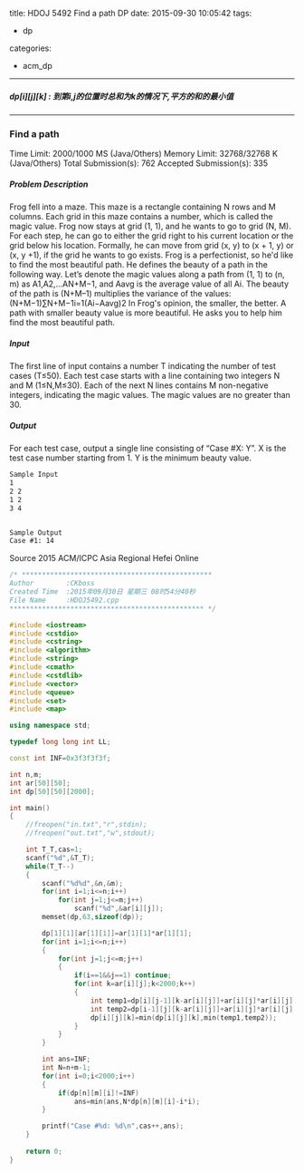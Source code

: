 title: HDOJ 5492 Find a path DP
date: 2015-09-30 10:05:42
tags:
- dp

categories:
- acm_dp

---


##### $dp[i][j][k]$ : 到第i,j的位置时总和为k的情况下,平方的和的最小值

---

### Find a path

Time Limit: 2000/1000 MS (Java/Others)    Memory Limit: 32768/32768 K (Java/Others)
Total Submission(s): 762    Accepted Submission(s): 335


##### Problem Description
Frog fell into a maze. This maze is a rectangle containing N rows and M columns. Each grid in this maze contains a number, which is called the magic value. Frog now stays at grid (1, 1), and he wants to go to grid (N, M). For each step, he can go to either the grid right to his current location or the grid below his location. Formally, he can move from grid (x, y) to (x + 1, y) or (x, y +1), if the grid he wants to go exists.
Frog is a perfectionist, so he'd like to find the most beautiful path. He defines the beauty of a path in the following way. Let’s denote the magic values along a path from (1, 1) to (n, m) as A1,A2,…AN+M−1, and Aavg is the average value of all Ai. The beauty of the path is (N+M–1) multiplies the variance of the values:(N+M−1)∑N+M−1i=1(Ai−Aavg)2
In Frog's opinion, the smaller, the better. A path with smaller beauty value is more beautiful. He asks you to help him find the most beautiful path. 
 

##### Input
The first line of input contains a number T indicating the number of test cases (T≤50).
Each test case starts with a line containing two integers N and M (1≤N,M≤30). Each of the next N lines contains M non-negative integers, indicating the magic values. The magic values are no greater than 30.
 

##### Output
For each test case, output a single line consisting of “Case #X: Y”. X is the test case number starting from 1. Y is the minimum beauty value.

```txt
Sample Input
1
2 2
1 2
3 4


Sample Output
Case #1: 14
```

Source
2015 ACM/ICPC Asia Regional Hefei Online

<!-- more -->

```cpp
/* ***********************************************
Author        :CKboss
Created Time  :2015年09月30日 星期三 08时54分40秒
File Name     :HDOJ5492.cpp
************************************************ */

#include <iostream>
#include <cstdio>
#include <cstring>
#include <algorithm>
#include <string>
#include <cmath>
#include <cstdlib>
#include <vector>
#include <queue>
#include <set>
#include <map>

using namespace std;

typedef long long int LL;

const int INF=0x3f3f3f3f;

int n,m;
int ar[50][50];
int dp[50][50][2000];

int main()
{
    //freopen("in.txt","r",stdin);
    //freopen("out.txt","w",stdout);

	int T_T,cas=1;
	scanf("%d",&T_T);
	while(T_T--)
	{
		scanf("%d%d",&n,&m);
		for(int i=1;i<=n;i++)
			for(int j=1;j<=m;j++)
				scanf("%d",&ar[i][j]);
		memset(dp,63,sizeof(dp));

		dp[1][1][ar[1][1]]=ar[1][1]*ar[1][1];
		for(int i=1;i<=n;i++)
		{
			for(int j=1;j<=m;j++)
			{
				if(i==1&&j==1) continue;
				for(int k=ar[i][j];k<2000;k++)
				{
					int temp1=dp[i][j-1][k-ar[i][j]]+ar[i][j]*ar[i][j];
					int temp2=dp[i-1][j][k-ar[i][j]]+ar[i][j]*ar[i][j];
					dp[i][j][k]=min(dp[i][j][k],min(temp1,temp2));
				}
			}
		}

		int ans=INF;
		int N=n+m-1;
		for(int i=0;i<2000;i++)
		{
			if(dp[n][m][i]!=INF) 
				ans=min(ans,N*dp[n][m][i]-i*i);
		}

		printf("Case #%d: %d\n",cas++,ans);
	}
    
    return 0;
}
````



